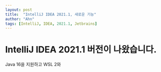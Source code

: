 ```yaml
---
layout: post
title:  "IntelliJ IDEA 2021.1, 새로운 기능"
author: "Ahn"
tags: [IntelliJ, IDEA, 2021.1, Jetbrains]
---
```


# IntelliJ IDEA 2021.1 버전이 나왔습니다.
Java 16을 지원하고 WSL 2와 